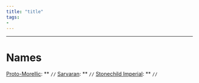 ```yaml
---
title: "title"
tags:
-
---
```


---
# Names
[Proto-Morellic](languages/morellic/proto-morellic.md): ** `//` 
[Sarvaran](languages/morellic/sarvaran/sarvaran.md): ** `//` 
[Stonechild Imperial](languages/morellic/sarvaran/stonechild-imperial/stonechild-imperial.md): ** `//`